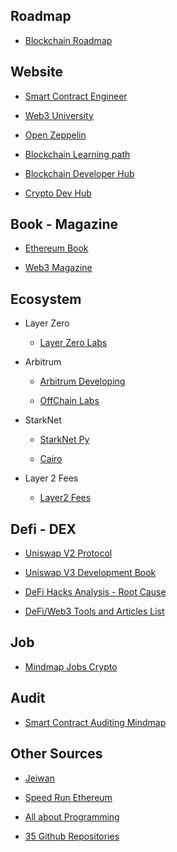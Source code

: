## Roadmap

  - [Blockchain Roadmap](https://roadmap.sh/blockchain)

## Website

  - [Smart Contract Engineer](https://www.smartcontract.engineer/)

  - [Web3 University](https://www.web3.university/)

  - [Open Zeppelin](https://docs.openzeppelin.com/)

  - [Blockchain Learning path](https://github.com/protofire/blockchain-learning-path)

  - [Blockchain Developer Hub](https://github.com/smartcontractkit/blockchain-developer-hub)

  - [Crypto Dev Hub](https://cryptodevhub.io/)

## Book - Magazine

  - [Ethereum Book](https://github.com/ethereumbook/ethereumbook)

  - [Web3 Magazine](https://medium.com/web3-magazine)

## Ecosystem

  - Layer Zero

    - [Layer Zero Labs](https://github.com/LayerZero-Labs)

  - Arbitrum

    - [Arbitrum Developing](https://developer.arbitrum.io/getting-started-devs)

    - [OffChain Labs](https://github.com/OffchainLabs)

  - StarkNet

    - [StarkNet Py](https://pypi.org/project/starknet-py/)

    - [Cairo](https://www.cairo-lang.org/docs/index.html)

  - Layer 2 Fees

    - [Layer2 Fees](https://l2fees.info/)

## Defi - DEX

  - [Uniswap V2 Protocol](https://docs.uniswap.org/protocol/V2/introduction)

  - [Uniswap V3 Development Book](https://uniswapv3book.com/)

  - [DeFi Hacks Analysis - Root Cause](https://wooded-meter-1d8.notion.site/0e85e02c5ed34df3855ea9f3ca40f53b?v=22e5e2c506ef4caeb40b4f78e23517ee&p=6c30f71c9c4b456b8d2746f17536393e&pm=s)
  
  - [DeFi/Web3 Tools and Articles List](https://docs.google.com/spreadsheets/d/1wMTh76rn6xj1j009I1Hec_sMHfNnd-rQtIOWSTko5gs/edit#gid=0)

## Job

  - [Mindmap Jobs Crypto](https://media.discordapp.net/attachments/992818281637490698/1014124128632053770/unknown.png)

## Audit

  - [Smart Contract Auditing Mindmap](https://raw.githubusercontent.com/Quillhash/Smart-contract-Auditing-Methodology-mindmap/main/data/mindmap.png)

## Other Sources

  - [Jeiwan](https://jeiwan.net/)

  - [Speed Run Ethereum](https://speedrunethereum.com/)

  - [All about Programming](https://github.com/EQuimper/All-About-Programming)

  - [35 Github Repositories](https://blog.developerdao.com/35-github-repositories-every-solidity-developer-should-bookmark)
